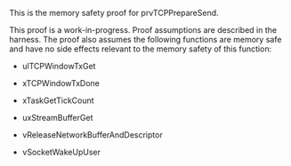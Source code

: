 This is the memory safety proof for prvTCPPrepareSend.

This proof is a work-in-progress.  Proof assumptions are described in
the harness.  The proof also assumes the following functions are
memory safe and have no side effects relevant to the memory safety of
this function:

* ulTCPWindowTxGet
* xTCPWindowTxDone

* xTaskGetTickCount

* uxStreamBufferGet
* vReleaseNetworkBufferAndDescriptor
* vSocketWakeUpUser
